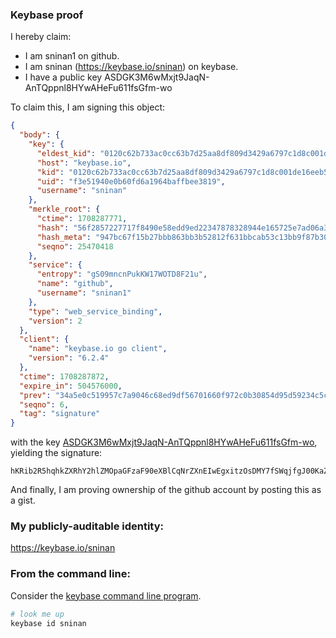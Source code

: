 ### Keybase proof

I hereby claim:

  * I am sninan1 on github.
  * I am sninan (https://keybase.io/sninan) on keybase.
  * I have a public key ASDGK3M6wMxjt9JaqN-AnTQppnl8HYwAHeFu611fsGfm-wo

To claim this, I am signing this object:

```json
{
  "body": {
    "key": {
      "eldest_kid": "0120c62b733ac0cc63b7d25aa8df809d3429a6797c1d8c001de16eeb5d5fb067e6fb0a",
      "host": "keybase.io",
      "kid": "0120c62b733ac0cc63b7d25aa8df809d3429a6797c1d8c001de16eeb5d5fb067e6fb0a",
      "uid": "f3e51940e0b60fd6a1964baffbee3819",
      "username": "sninan"
    },
    "merkle_root": {
      "ctime": 1708287771,
      "hash": "56f2857227717f8490e58edd9ed22347878328944e165725e7ad06a3bd5ec30f9616b6b02c75b3babe0b5dfbb53857d318a9ff45c05ab31959f1c6aa489eafe2",
      "hash_meta": "947bc67f15b27bbb863bb3b52812f631bbcab53c13bb9f87b30e29404bbd0faa",
      "seqno": 25470418
    },
    "service": {
      "entropy": "gS09mncnPukKW17WOTD8F21u",
      "name": "github",
      "username": "sninan1"
    },
    "type": "web_service_binding",
    "version": 2
  },
  "client": {
    "name": "keybase.io go client",
    "version": "6.2.4"
  },
  "ctime": 1708287872,
  "expire_in": 504576000,
  "prev": "34a5e0c519957c7a9046c68ed9df56701660f972c0b30854d95d59234c5c3c4c",
  "seqno": 6,
  "tag": "signature"
}
```

with the key [ASDGK3M6wMxjt9JaqN-AnTQppnl8HYwAHeFu611fsGfm-wo](https://keybase.io/sninan), yielding the signature:

```
hKRib2R5hqhkZXRhY2hlZMOpaGFzaF90eXBlCqNrZXnEIwEgxitzOsDMY7fSWqjfgJ00KaZ5fB2MAB3hbutdX7Bn5vsKp3BheWxvYWTESpcCBsQgNKXgxRmVfHqQRsaO2d9WcBZg+XLAswhU2V1ZI0xcPEzEIEdF2B855j20iiEX7SAYOdAligICkX7bRyRVVkHPrz3xAgHCo3NpZ8RA99m5QAeBBjBk8CdvXqiDMY3oHi2qZ124D3cAJyfBED8BbUhfzxp7c59F9EjJYWsg1pMBggT9fpUIPdmAmHt0CKhzaWdfdHlwZSCkaGFzaIKkdHlwZQildmFsdWXEIGty0eWvpjdfKBmZmfoO6ACI+CEONzoE22X+D/7sx/BCo3RhZ80CAqd2ZXJzaW9uAQ==

```

And finally, I am proving ownership of the github account by posting this as a gist.

### My publicly-auditable identity:

https://keybase.io/sninan

### From the command line:

Consider the [keybase command line program](https://keybase.io/download).

```bash
# look me up
keybase id sninan
```
